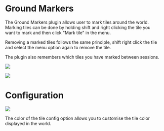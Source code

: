 # Ground Markers

The Ground Markers plugin allows user to mark tiles around the world. Marking tiles can be done by holding shift and right clicking the tile you want to mark and then click "Mark tile" in the menu.

Removing a marked tiles follows the same principle, shift right click the tile and select the menu option again to remove the tile.

The plugin also remembers which tiles you have marked between sessions.

![](https://i.imgur.com/HZTPil9.png)

![](https://i.imgur.com/sNqX8F3.png)

# Configuration

![](https://i.imgur.com/rxmxGHj.png)

The color of the tile config option allows you to customise the tile color displayed in the world.

